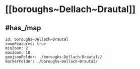 # [[boroughs~Dellach~Drautal]] 


## #has_/map  



```leaflet
id: boroughs~Dellach~Drautal
zoomFeatures: true 
minZoom: 2 
maxZoom: 18
geojsonFolder: ./boroughs~Dellach~Drautal//
markerFolder: ./boroughs~Dellach~Drautal/
```

